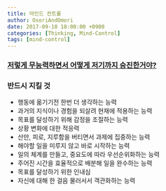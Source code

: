 ```yaml
---
title: 마인드 컨트롤
author: OsoriAndOmori
date: 2017-09-10 18:00:00 +0900
categories: [Thinking, Mind-Control]
tags: [mind-control]
---
```


### [저렇게 무능력하면서 어떻게 저기까지 승진한거야?](https://m.post.naver.com/viewer/postView.nhn?volumeNo=18441719)

### 반드시 지킬 것
- 행동에 옮기기전 한번 더 생각하는 능력
- 과거의 지식이나 경험을 되살려 현재에 적용하는 능력
- 목표를 달성하기 위해 감정을 조절하는 능력
- 상황 변화에 대한 적응력
- 산만, 피로, 지루함을 버티면서 과제에 집중하는 능력
- 해야할 일을 미루지 않고 바로 시작하는 능력
- 일의 체계를 만들고, 중요도에 따라 우선순위화하는 능력
- 주어진 시간을 효율적으로 배분해 일을 완수하는 능력
- 목표를 달성하기 위한 인내심
- 자신에 대해 한 걸음 물러서서 객관화하는 능력
